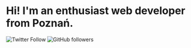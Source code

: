 # Hi! I'm an enthusiast web developer from Poznań.

<img alt="Twitter Follow" src="https://img.shields.io/twitter/follow/Lynthius?color=blue&label=Follow%20me%21&logo=twitter&logoColor=blue&style=flat-square">
<img alt="GitHub followers" src="https://img.shields.io/github/followers/Lynthius?color=%23333333&label=Follow%20me%21&logo=github&style=flat-square">


<!--
**Lynthius/Lynthius** is a ✨ _special_ ✨ repository because its `README.md` (this file) appears on your GitHub profile.

Here are some ideas to get you started:

- 🔭 I’m currently working on ...
- 🌱 I’m currently learning ...
- 👯 I’m looking to collaborate on ...
- 🤔 I’m looking for help with ...
- 💬 Ask me about ...
- 📫 How to reach me: ...
- 😄 Pronouns: ...
- ⚡ Fun fact: ...
-->
